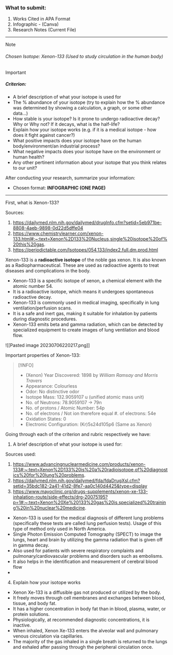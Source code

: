 
### What to submit:

1. Works Cited in APA Format
2. Infographic - (Canva)
3. Research Notes (Current File)

___

>[!NOTE] 
>###### Chosen Isotope: Xenon-133 (Used to study circulation in the human body)

> [!IMPORTANT]
> ##### Criterion:
>- A brief description of what your isotope is used for
>- The % abundance of your isotope (try to explain how the % abundance was determined by showing a calculation, a graph, or some other data...)
>- How stable is your isotope? Is it prone to undergo radioactive decay? Why or Why not? If it decays, what is the half-life?
>- Explain how your isotope works (e.g. if it is a medical isotope - how does it fight against cancer?)
>- What positive impacts does your isotope have on the human body/environment/an industrial process?
>- What negative impacts does your isotope have on the environment or human health?
>- Any other pertinent information about your isotope that you think relates to our unit?

After conducting your research, summarize your information:

- Chosen format: **INFOGRAPHIC (ONE PAGE)**

___

First, what is Xenon-133? 

Sources: 

1. https://dailymed.nlm.nih.gov/dailymed/drugInfo.cfm?setid=5eb971be-8808-4aeb-9898-0d22d5dffe04
2. https://www.chemistrylearner.com/xenon-133.html#:~:text=Xenon%2D133%20Nucleus,single%20isotope%20of%20this%20gas.
3. https://periodictable.com/Isotopes/054.133/index2.full.dm.prod.html


Xenon-133 is a **radioactive isotope** of the noble gas xenon. It is also known as a Radiopharmaceutical. These are used as radioactive agents to treat diseases and complications in the body.

- Xenon-133 is a specific isotope of xenon, a chemical element with the atomic number 54.
- It is a radioactive isotope, which means it undergoes spontaneous radioactive decay.
- Xenon-133 is commonly used in medical imaging, specifically in lung ventilation/perfusion scans.
- It is a safe and inert gas, making it suitable for inhalation by patients during diagnostic procedures.
- Xenon-133 emits beta and gamma radiation, which can be detected by specialized equipment to create images of lung ventilation and blood flow.

![[Pasted image 20230706220217.png]]

Important properties of Xenon-133:

>[!INFO]
>- (Xenon) Year Discovered: 1898 by *William Ramsay and Morris Travers* 
>- Appearance: Colourless
>- Odor: No distinctive odor
>- Isotope Mass: 132.9059107 u (unified atomic mass unit)
>- No. of Neutrons: 78.9059107 -> 79n
>- No. of protons / Atomic Number: 54p
>- No. of electrons / Not ion therefore equal #. of electrons: 54e
>- Oxidation States: 0
>- Electronic Configuration: (Kr)5s24d105p6 (Same as Xenon)


Going through each of the criterion and rubric respectively we have:

1. A brief description of what your isotope is used for:

Sources used: 

1. https://www.advancingnuclearmedicine.com/products/xenon-133#:~:text=Xenon%2D133%20is%20a%20radioisotope,of%20diagnostics%20for%20lung%20problems.
2. https://dailymed.nlm.nih.gov/dailymed/fda/fdaDrugXsl.cfm?setid=35bdc182-2a41-41d2-8fe7-aa0c140d4425&type=display
3. https://www.mayoclinic.org/drugs-supplements/xenon-xe-133-inhalation-route/side-effects/drg-20075195?p=1#:~:text=Xenon%20Xe%20133%20gas%20is,specialized%20training%20in%20nuclear%20medicine.

- Xenon-133 is used for the medical diagnosis of different lung problems (specifically these tests are called lung perfusion tests). Usage of this type of method only used in North America.
- Single Photon Emission Computed Tomography (SPECT) to image the lungs, heart and brain by utilizing the gamma radiation that is given off in gamma decay.
- Also used for patients with severe respiratory complaints and pulmonary/cardiovascular problems and disorders such as embolisms.
- It also helps in the identification and measurement of cerebral blood flow
- 



















4. Explain how your isotope works
- Xenon Xe-133 is a diffusible gas not produced or utilized by the body.
- It freely moves through cell membranes and exchanges between blood, tissue, and body fat.
- It has a higher concentration in body fat than in blood, plasma, water, or protein solutions.
- Physiologically, at recommended diagnostic concentrations, it is inactive.
- When inhaled, Xenon Xe-133 enters the alveolar wall and pulmonary venous circulation via capillaries.
- The majority of the gas inhaled in a single breath is returned to the lungs and exhaled after passing through the peripheral circulation once.